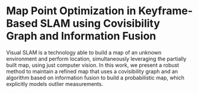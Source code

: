 # Map Point Optimization in Keyframe-Based SLAM using Covisibility Graph and Information Fusion
Visual SLAM is a technology able to build a map of an unknown environment and perform location, simultaneously leveraging the partially built map, using just computer vision. In this work, we present a robust method to maintain a refined map that uses a covisibility graph and an algorithm based on information fusion to build a probabilistic map, which explicitly models outlier measurements.
